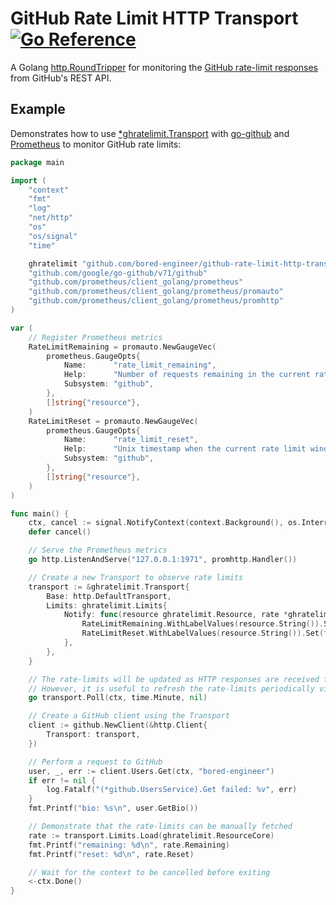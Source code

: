 # GitHub Rate Limit HTTP Transport [![Go Reference](https://pkg.go.dev/badge/github.com/bored-engineer/github-rate-limit-http-transport.svg)](https://pkg.go.dev/github.com/bored-engineer/github-rate-limit-http-transport)
A Golang [http.RoundTripper](https://pkg.go.dev/net/http#RoundTripper) for monitoring the [GitHub rate-limit responses](https://docs.github.com/en/rest/using-the-rest-api/rate-limits-for-the-rest-api?apiVersion=2022-11-28) from GitHub's REST API.

## Example
Demonstrates how to use [*ghratelimit.Transport](https://pkg.go.dev/github.com/bored-engineer/github-rate-limit-http-transport#Transport) with [go-github](github.com/google/go-github) and [Prometheus](github.com/prometheus/client_golang) to monitor GitHub rate limits:
```go
package main

import (
	"context"
	"fmt"
	"log"
	"net/http"
	"os"
	"os/signal"
	"time"

	ghratelimit "github.com/bored-engineer/github-rate-limit-http-transport"
	"github.com/google/go-github/v71/github"
	"github.com/prometheus/client_golang/prometheus"
	"github.com/prometheus/client_golang/prometheus/promauto"
	"github.com/prometheus/client_golang/prometheus/promhttp"
)

var (
	// Register Prometheus metrics
	RateLimitRemaining = promauto.NewGaugeVec(
		prometheus.GaugeOpts{
			Name:      "rate_limit_remaining",
			Help:      "Number of requests remaining in the current rate limit window",
			Subsystem: "github",
		},
		[]string{"resource"},
	)
	RateLimitReset = promauto.NewGaugeVec(
		prometheus.GaugeOpts{
			Name:      "rate_limit_reset",
			Help:      "Unix timestamp when the current rate limit window resets",
			Subsystem: "github",
		},
		[]string{"resource"},
	)
)

func main() {
	ctx, cancel := signal.NotifyContext(context.Background(), os.Interrupt)
	defer cancel()

	// Serve the Prometheus metrics
	go http.ListenAndServe("127.0.0.1:1971", promhttp.Handler())

	// Create a new Transport to observe rate limits
	transport := &ghratelimit.Transport{
		Base: http.DefaultTransport,
		Limits: ghratelimit.Limits{
			Notify: func(resource ghratelimit.Resource, rate *ghratelimit.Rate) {
				RateLimitRemaining.WithLabelValues(resource.String()).Set(float64(rate.Remaining))
				RateLimitReset.WithLabelValues(resource.String()).Set(float64(rate.Reset))
			},
		},
	}

	// The rate-limits will be updated as HTTP responses are received from GitHub by the *ghratelimit.Transport
	// However, it is useful to refresh the rate-limits periodically via the /rate_limits endpoint
	go transport.Poll(ctx, time.Minute, nil)

	// Create a GitHub client using the Transport
	client := github.NewClient(&http.Client{
		Transport: transport,
	})

	// Perform a request to GitHub
	user, _, err := client.Users.Get(ctx, "bored-engineer")
	if err != nil {
		log.Fatalf("(*github.UsersService).Get failed: %v", err)
	}
	fmt.Printf("bio: %s\n", user.GetBio())

	// Demonstrate that the rate-limits can be manually fetched
	rate := transport.Limits.Load(ghratelimit.ResourceCore)
	fmt.Printf("remaining: %d\n", rate.Remaining)
	fmt.Printf("reset: %d\n", rate.Reset)

	// Wait for the context to be cancelled before exiting
	<-ctx.Done()
}

```
